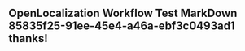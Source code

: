 <properties
ms.topic="hero-topic1"
ms.test1="hero-topic"
ms.test2="test"/>

## OpenLocalization Workflow Test MarkDown 85835f25-91ee-45e4-a46a-ebf3c0493ad1 thanks!

